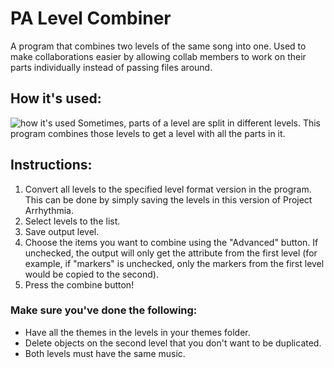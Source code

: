 # PA Level Combiner

A program that combines two levels of the same song into one.
Used to make collaborations easier by allowing collab members to work on their parts individually instead of passing files around.

## How it's used:
![how it's used](https://i.imgur.com/KNIO3u8.png)
Sometimes, parts of a level are split in different levels. This program combines those levels to get a level with all the parts in it.


## Instructions:
1. Convert all levels to the specified level format version in the program.
   This can be done by simply saving the levels in this version of Project Arrhythmia.
2. Select levels to the list.
3. Save output level.
4. Choose the items you want to combine using the "Advanced" button.
   If unchecked, the output will only get the attribute from the first level
   (for example, if "markers" is unchecked, only the markers
   from the first level would be copied to the second).
4. Press the combine button!

### Make sure you've done the following:
- Have all the themes in the levels in your themes folder.
- Delete objects on the second level that you don't want to be duplicated.
- Both levels must have the same music.
